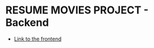 # RESUME MOVIES PROJECT - Backend

* [Link to the frontend](https://github.com/Pavel-Khokhlov/resume-frontend)
